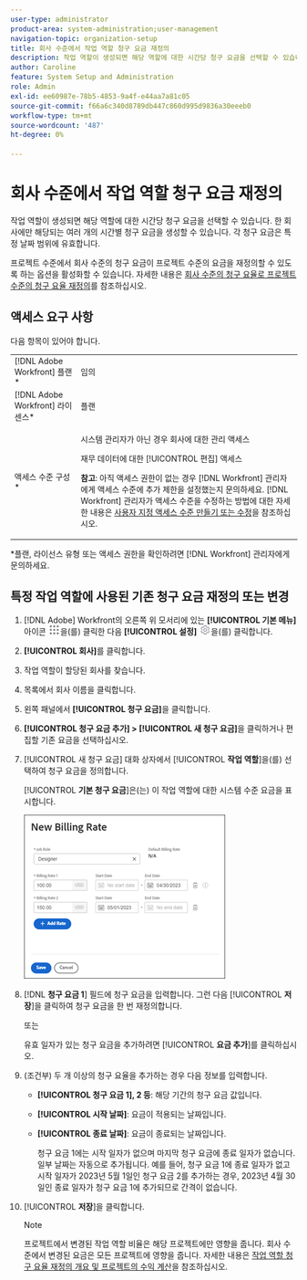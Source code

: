 ```yaml
---
user-type: administrator
product-area: system-administration;user-management
navigation-topic: organization-setup
title: 회사 수준에서 작업 역할 청구 요금 재정의
description: 작업 역할이 생성되면 해당 역할에 대한 시간당 청구 요금을 선택할 수 있습니다. 회사별로 고유한 시간당 청구 요금을 생성할 수 있습니다.
author: Caroline
feature: System Setup and Administration
role: Admin
exl-id: ee60987e-78b5-4853-9a4f-e44aa7a81c05
source-git-commit: f66a6c340d8789db447c860d995d9836a30eeeb0
workflow-type: tm+mt
source-wordcount: '487'
ht-degree: 0%

---
```


# 회사 수준에서 작업 역할 청구 요금 재정의

작업 역할이 생성되면 해당 역할에 대한 시간당 청구 요금을 선택할 수 있습니다. 한 회사에만 해당되는 여러 개의 시간별 청구 요금을 생성할 수 있습니다. 각 청구 요금은 특정 날짜 범위에 유효합니다.

프로젝트 수준에서 회사 수준의 청구 요금이 프로젝트 수준의 요금을 재정의할 수 있도록 하는 옵션을 활성화할 수 있습니다. 자세한 내용은 [회사 수준의 청구 요율로 프로젝트 수준의 청구 요율 재정의](../../../manage-work/projects/project-finances/override-project-level-with-company-level-billing-rates.md)를 참조하십시오.

## 액세스 요구 사항

다음 항목이 있어야 합니다.

<table style="table-layout:auto"> 
 <col> 
 <col> 
 <tbody> 
  <tr> 
   <td role="rowheader">[!DNL Adobe Workfront] 플랜*</td> 
   <td> <p>임의 </p> </td> 
  </tr> 
  <tr> 
   <td role="rowheader">[!DNL Adobe Workfront] 라이센스*</td> 
   <td>플랜</td> 
  </tr> 
  <tr> 
   <td role="rowheader">액세스 수준 구성*</td> 
   <td> <p>시스템 관리자가 아닌 경우 회사에 대한 관리 액세스</p> <p>재무 데이터에 대한 [!UICONTROL 편집] 액세스</p> <p><b>참고</b>: 아직 액세스 권한이 없는 경우 [!DNL Workfront] 관리자에게 액세스 수준에 추가 제한을 설정했는지 문의하세요. [!DNL Workfront] 관리자가 액세스 수준을 수정하는 방법에 대한 자세한 내용은 <a href="../../../administration-and-setup/add-users/configure-and-grant-access/create-modify-access-levels.md" class="MCXref xref">사용자 지정 액세스 수준 만들기 또는 수정</a>을 참조하십시오.</p> </td> 
  </tr> 
 </tbody> 
</table>

&#42;플랜, 라이선스 유형 또는 액세스 권한을 확인하려면 [!DNL Workfront] 관리자에게 문의하세요.

## 특정 작업 역할에 사용된 기존 청구 요금 재정의 또는 변경

1. [!DNL Adobe] Workfront의 오른쪽 위 모서리에 있는 **[!UICONTROL 기본 메뉴]** 아이콘 ![](assets/main-menu-icon.png)을(를) 클릭한 다음 **[!UICONTROL 설정]** ![](assets/gear-icon-settings.png)을(를) 클릭합니다.

1. **[!UICONTROL 회사]**&#x200B;를 클릭합니다.
1. 작업 역할이 할당된 회사를 찾습니다.
1. 목록에서 회사 이름을 클릭합니다.
1. 왼쪽 패널에서 **[!UICONTROL 청구 요금]**&#x200B;을 클릭합니다.
1. **[!UICONTROL 청구 요금 추가] > [!UICONTROL 새 청구 요금]**&#x200B;을 클릭하거나 편집할 기존 요금을 선택하십시오.
1. [!UICONTROL 새 청구 요금] 대화 상자에서 [!UICONTROL **작업 역할**]&#x200B;을(를) 선택하여 청구 요금을 정의합니다.

   [!UICONTROL **기본 청구 요금**]&#x200B;은(는) 이 작업 역할에 대한 시스템 수준 요금을 표시합니다.

   ![새 청구 요금 대화 상자](assets/date-effective-billing-rates-for-company.png)

1. [!DNL **청구 요금 1**] 필드에 청구 요금을 입력합니다. 그런 다음 [!UICONTROL **저장**]&#x200B;을 클릭하여 청구 요금을 한 번 재정의합니다.

   또는

   유효 일자가 있는 청구 요금을 추가하려면 [!UICONTROL **요금 추가**]&#x200B;를 클릭하십시오.

1. (조건부) 두 개 이상의 청구 요율을 추가하는 경우 다음 정보를 입력합니다.

   * **[!UICONTROL 청구 요금 1], 2 등**: 해당 기간의 청구 요금 값입니다.
   * **[!UICONTROL 시작 날짜]**: 요금이 적용되는 날짜입니다.
   * **[!UICONTROL 종료 날짜]**: 요금이 종료되는 날짜입니다.

     청구 요금 1에는 시작 일자가 없으며 마지막 청구 요금에 종료 일자가 없습니다. 일부 날짜는 자동으로 추가됩니다. 예를 들어, 청구 요금 1에 종료 일자가 없고 시작 일자가 2023년 5월 1일인 청구 요금 2를 추가하는 경우, 2023년 4월 30일인 종료 일자가 청구 요금 1에 추가되므로 간격이 없습니다.

1. [!UICONTROL **저장**]&#x200B;을 클릭합니다.

   >[!NOTE]
   >
   >프로젝트에서 변경된 작업 역할 비율은 해당 프로젝트에만 영향을 줍니다. 회사 수준에서 변경된 요금은 모든 프로젝트에 영향을 줍니다. 자세한 내용은 [작업 역할 청구 요율 재정의 개요 및 프로젝트의 수익 계산](../../../manage-work/projects/project-finances/override-role-billing-rates-and-calculate-project-revenue.md)을 참조하십시오.

